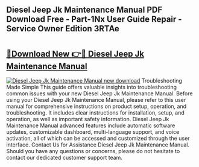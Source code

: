 ## Diesel Jeep Jk Maintenance Manual PDF Download Free - Part-1Nx User Guide Repair - Service Owner Edition 3RTAe

# <h2><a href="http://bc7446.oget.top/?id=Diesel+Jeep+Jk+Maintenance+Manual">🔗Download New 👉🔴 Diesel Jeep Jk Maintenance Manual</a></h2>

[![Diesel Jeep Jk Maintenance Manual new download](https://i.imgur.com/5g1atiW.png)](http://bc7446.oget.top/?id=Diesel+Jeep+Jk+Maintenance+Manual)
Troubleshooting Made Simple This guide offers valuable insights into troubleshooting common issues with your new Diesel Jeep Jk Maintenance Manual. Before using your Diesel Jeep Jk Maintenance Manual, please refer to this user manual for comprehensive instructions on product setup, operation, and troubleshooting. It includes clear instructions for installation, setup, and operation, as well as important safety information. Diesel Jeep Jk Maintenance Manual advanced features include automatic software updates, customizable dashboard, multi-language support, and voice activation, all of which can be accessed and customized through the user interface. Contact Us for Assistance Diesel Jeep Jk Maintenance Manual. Should you have any questions or concerns, please do not hesitate to contact our dedicated customer support team.
